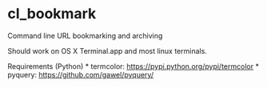 # cl_bookmark
Command line URL bookmarking and archiving

Should work on OS X Terminal.app and most linux terminals.

Requirements (Python)
    * termcolor: https://pypi.python.org/pypi/termcolor
    * pyquery: https://github.com/gawel/pyquery/
